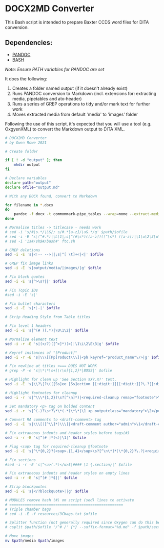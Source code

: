 # DOCX2MD Converter

This Bash script is intended to prepare Baxter CCDS word files for DITA conversion.

## Dependencies: 

- [PANDOC](https://pandoc.org/installing.html)
- [BASH](https://git-scm.com/downloads)

*Note: Ensure PATH variables for PANDOC are set*

It does the following:
1. Creates a folder named output (if it doesn't already exist)
1. Runs PANDOC conversion to Markdown (incl. extensions for: extracting media, pipetables and atx-header)
1. Runs a series of GREP operations to tidy and/or mark text for further work
1. Moves extracted media from default 'media' to 'images' folder
  
 Following the use of this script, it's expected that you will use a tool (e.g. OxgyenXML) to convert the Markdown output to DITA XML. 

``` bash
# DOCX2MD Converter
# by Owen Rowe 2021

# Create folder

if [ ! -d "output" ]; then
    mkdir output
fi

# Declare variables
declare path="output"
declare ofile="output.md"

# With any DOCX found, convert to Markdown

for filename in *.docx
do
	pandoc -f docx -t commonmark-pipe_tables --wrap=none --extract-media=$path --markdown-headings=atx $filename -o $ofile  
done

# Normalise titles -> titlecase - needs work
# sed -i 's/#\s.*/\L&/; s/#.*[a-z]/\u&.*/g' $path/$ofile
# sed -i -E 's|(^#.*)|\L\1|;s|^(#\s*)([a-z])([^\s*) ([a-z])|\1\u\2\3\u\4|g'
# sed -i '1s#/sh$#/bash#' ftc.sh

# GREP deletions
sed -i -E 's|<!-- -->||;s|^[ \t]+<|<|' $ofile

# GREP fix image links
sed -i -E 's|output/media/|images/|g' $ofile

# Fix block quotes
sed -i -E 's|^>\s?||' $ofile

# Fix Topic IDs
#sed -i -E 's|'

# Fix bullet characters
sed -i -E 's|•|-|' $ofile 

# Strip Heading Style from Table titles 

# Fix level 1 headers
sed -i -E 's|^(# )(.*)|\U\1\2|' $ofile

# Normalise element text
sed -i -r -E 's|(</?)([^>]*)(>)|\1\L\2\E\3|g' $ofile

# Keyref instances of "[Product]"
sed -i -r -E 's|\\\[[Pp]roduct\\\]|<ph keyref="product_name"\/>|g' $ofile

# Fix newline at titles <=== DOES NOT WORK
# grep -P -e 's|\*\*\s+[\r\n]{1,2}*|BOSS|' $ofile

# Highlight for clean up 'See Section XX?.X?' text.
sed -i -E 's|\\?\[?\(([Ss]ee [Ss]ection [[:digit:]][[:digit:]]?\.?[[:digit:]]?[^\n\(\)]*)\)\\?\]?|<required-cleanup remap="xref">\1</required-cleanup>|g' $ofile

# Highlight footnotes for cleanup
sed -i -r 's|^\\\*{1,2}(\s?[^\n]*)|<required-cleanup remap="footnote">\1</required-cleanup>|' $ofile

# Set mandatory <p> tag on bolded content
sed -i -r 's|^(-)?\s+?\*\*(.*)\*\*|\1 <p outputclass="mandatory">\2</p>|;s|\*\*||g' $ofile

# Convert RA comments to <draft-comment> tag
sed -i -E 's|\\\[([^\\]*)\\\]|<draft-comment author="admin">\1</draft-comment>|' $ofile

# Fix extraneous indents and header styles before tags(#)
sed -i -r -E 's|^[# ]*(<)|\1|' $ofile

# Flag <sup> tag for required-cleanup @footnote
sed -i -E 's|^\*{0,2}?(<sup>.{1,4}</sup>\s?[^\n\*]*)\*{0,2}?\.?|<required-cleanup remap="footnote">\1</required-cleanup>|' $ofile

# Fix sections
#sed -i -r -E 's|^<u>(.*)</u>$|#### \1 {.section}|' $ofile

# Fix extraneous indents and header styles on empty lines
sed -i -r -E 's|^[# ]*$||' $ofile

# Strip blockquotes
sed -i -E 's|</?blockquote>||g' $ofile

# MODULES remove hash (#) on script (sed) lines to activate
# ====================================================
# Triple chamber bags
# sed -i -E -f resources/3Cbags.txt $ofile

# Splitter function (not generally required since Oxygen can do this better See: Refactoring>Convert Nested Topics to New Topics)
# csplit $path/$ofile '/^# /' {*} --suffix-format="%d.md" -f $path/section

# Move images 
mv $path/media $path/images

```
